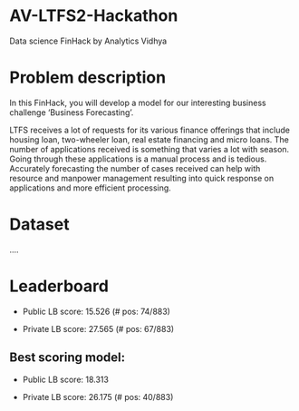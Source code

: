 # AV-LTFS2-Hackathon

Data science FinHack by Analytics Vidhya


# Problem description

In this FinHack, you will develop a model for our interesting business challenge ‘Business Forecasting’.

LTFS receives a lot of requests for its various finance offerings that include housing loan, two-wheeler loan, real estate financing and micro loans. The number of applications received is something that varies a lot with season. Going through these applications is a manual process and is tedious. Accurately forecasting the number of cases received can help with resource and manpower management resulting into quick response on applications and more efficient processing.

# Dataset

....




# Leaderboard

- Public LB score: 15.526	  (# pos: 74/883)         

- Private LB score: 27.565  (# pos: 67/883)


## Best scoring model:

- Public LB score: 18.313

- Private LB score: 26.175 (# pos: 40/883)
